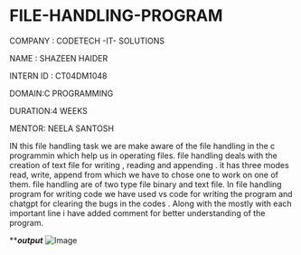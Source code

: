 # FILE-HANDLING-PROGRAM
COMPANY : CODETECH -IT- SOLUTIONS

NAME : SHAZEEN HAIDER

INTERN ID : CT04DM1048

DOMAIN:C PROGRAMMING 

DURATION:4 WEEKS

MENTOR: NEELA SANTOSH

IN this file handling task we are make aware of the file handling in the c programmin which  help us in operating files.
file handling deals with the creation of text file for writing , reading and appending .
it has three modes read, write, append from which we have to chose one to work on one of them.
file handling are of two type file binary and text file.
In file handling program for writing code we have used vs code for writing the program and chatgpt for 
clearing the bugs in the codes .
Along with the mostly with each important line i have added comment for better understanding of the program.

***************output*************
![Image](https://github.com/user-attachments/assets/27eef239-c607-4466-99f0-da75d0472b81)

